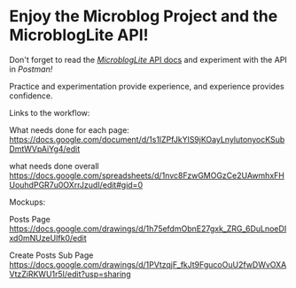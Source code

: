 # Enjoy the Microblog Project and the MicroblogLite API!

Don't forget to read the [_MicroblogLite_ API docs](http://microbloglite.us-east-2.elasticbeanstalk.com/) and experiment with the API in _Postman!_

Practice and experimentation provide experience, and experience provides confidence.




Links to the workflow:

What needs done for each page:
https://docs.google.com/document/d/1s1lZPfJkYlS9jKOayLnylutonyocKSubDmtWVpAiYg4/edit


what needs done overall
https://docs.google.com/spreadsheets/d/1nvc8FzwGMOGzCe2UAwmhxFHUouhdPGR7u0OXrrJzudI/edit#gid=0


Mockups:

Posts Page
https://docs.google.com/drawings/d/1h75efdmObnE27gxk_ZRG_6DuLnoeDIxd0mNUzeUIfk0/edit

Create Posts Sub Page
https://docs.google.com/drawings/d/1PVtzqjF_fkJt9FgucoOuU2fwDWvOXAVtzZiRKWU1r5I/edit?usp=sharing
